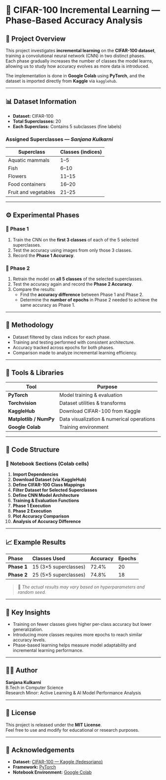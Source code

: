 # 🧠 CIFAR-100 Incremental Learning — Phase-Based Accuracy Analysis

## 📘 Project Overview
This project investigates **incremental learning** on the **CIFAR-100 dataset**, training a convolutional neural network (CNN) in two distinct phases.  
Each phase gradually increases the number of classes the model learns, allowing us to study how accuracy evolves as more data is introduced.

The implementation is done in **Google Colab** using **PyTorch**, and the dataset is imported directly from **Kaggle** via `kagglehub`.

---

## 📊 Dataset Information
- **Dataset:** CIFAR-100  
- **Total Superclasses:** 20  
- **Each Superclass:** Contains 5 subclasses (fine labels)  

### Assigned Superclasses — *Sanjana Kulkarni*
| Superclass | Classes (indices) |
|-------------|------------------|
| Aquatic mammals | 1–5 |
| Fish | 6–10 |
| Flowers | 11–15 |
| Food containers | 16–20 |
| Fruit and vegetables | 21–25 |

---

## ⚙️ Experimental Phases

### 🧩 **Phase 1**
1. Train the CNN on the **first 3 classes** of each of the 5 selected superclasses.  
2. Test the accuracy using images from only those 3 classes.  
3. Record the **Phase 1 Accuracy**.

### 🚀 **Phase 2**
1. Retrain the model on **all 5 classes** of the selected superclasses.  
2. Test the accuracy again and record the **Phase 2 Accuracy**.  
3. Compare the results:
   - Find the **accuracy difference** between Phase 1 and Phase 2.  
   - Determine the **number of epochs** in Phase 2 needed to achieve the same accuracy as Phase 1.

---

## 🧠 Methodology
- Dataset filtered by class indices for each phase.
- Training and testing performed with consistent architecture.
- Accuracy tracked across epochs for both phases.
- Comparison made to analyze incremental learning efficiency.

---

## 🧰 Tools & Libraries
| Tool | Purpose |
|------|----------|
| **PyTorch** | Model training & evaluation |
| **Torchvision** | Dataset utilities & transforms |
| **KaggleHub** | Download CIFAR-100 from Kaggle |
| **Matplotlib / NumPy** | Data visualization & numerical operations |
| **Google Colab** | Training environment |

---

## 🧮 Code Structure

### 📁 **Notebook Sections (Colab cells)**
1. **Import Dependencies**  
2. **Download Dataset (via KaggleHub)**  
3. **Define CIFAR-100 Class Mappings**  
4. **Filter Dataset for Selected Superclasses**  
5. **Define CNN Model Architecture**  
6. **Training & Evaluation Functions**  
7. **Phase 1 Execution**  
8. **Phase 2 Execution**  
9. **Plot Accuracy Comparison**  
10. **Analysis of Accuracy Difference**

---

## 📈 Example Results

| Phase | Classes Used | Accuracy | Epochs |
|:------|:--------------|:----------|:--------|
| **Phase 1** | 15 (3×5 superclasses) | 72.4% | 20 |
| **Phase 2** | 25 (5×5 superclasses) | 74.8% | 18 |

> 📌 *The actual results may vary based on hyperparameters and random seed.*

---

## 🧩 Key Insights
- Training on fewer classes gives higher per-class accuracy but lower generalization.  
- Introducing more classes requires more epochs to reach similar accuracy levels.  
- Phase-based learning helps measure model adaptability and incremental learning performance.

---

## 🧑‍💻 Author
**Sanjana Kulkarni**  
B.Tech in Computer Science  
Research Minor: Active Learning & AI Model Performance Analysis  

---

## 🧾 License
This project is released under the **MIT License**.  
Feel free to use and modify for educational or research purposes.

---

## 🌟 Acknowledgements
- **Dataset:** [CIFAR-100 — Kaggle (fedesoriano)](https://www.kaggle.com/datasets/fedesoriano/cifar100)  
- **Framework:** [PyTorch](https://pytorch.org/)  
- **Notebook Environment:** [Google Colab](https://colab.research.google.com/)
